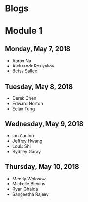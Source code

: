 # Blogs

# Module 1

## Monday, May 7, 2018

* Aaron Na
* Aleksandr Roslyakov
* Betsy Sallee

## Tuesday, May 8, 2018

* Derek Chen
* Edward Norton
* Eelan Tung

## Wednesday, May 9, 2018

* Ian Canino
* Jeffrey Hwang
* Louis Shi
* Sydney Garay

## Thursday, May 10, 2018

* Mendy Wolosow
* Michelle Blevins
* Ryan Ghaida
* Sangeetha Rajeev
